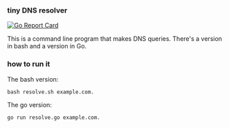 ### tiny DNS resolver
[![Go Report Card](https://goreportcard.com/badge/github.com/jvns/tiny-resolver)](https://goreportcard.com/report/github.com/jvns/tiny-resolver)

This is a command line program that makes DNS queries. There's a version in bash and a version in Go.

### how to run it

The bash version:

```
bash resolve.sh example.com.
```

The go version:

```
go run resolve.go example.com.
```
